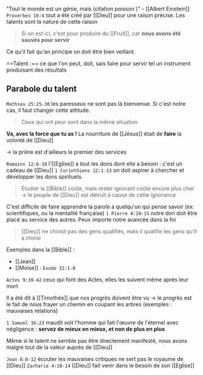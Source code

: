 "Tout le monde est un génie, mais (citation poisson )" - [[Albert Einstein]]
`Proverbes 16:4` tout a été créé par [[Dieu]] pour une raison précise. Les talents sont la nature de cette raison
> Si on est ici, c'est pour produire du [[Fruit]], car **nous avons été sauvés pour servir**

Ce qu'il fait qu'en principe on doit être bien veillant.

==Talent :== ce que l'on peut, doit, sais faire pour servir tel un instrument produisant des résultats


## Parabole du talent
`Mathieu 25:25-30` les paresseux ne sont pas là bienvenue. Si c'est notre cas, il faut changer cette attitude.
> Ceux qui ont peur sont dans la même situation

**Va, avec la force que tu as !**
La nourriture de [[Jésus]] était de **faire** la volonté de [[Dieu]]

-> la prière est d'ailleurs le premier des services 

`Romains 12:6-10` l'[[Eglise]] a tout les dons dont elle a besoin : c'est un cadeau de [[Dieu]]
`1 Corinthiens 12:1-13` on doit aspirer à chercher et développer les dons spirituels.
> Étudier la [[Bible]] coûte, mais rester ignorant coûte encore plus cher
-> le peuple de [[Dieu]] est détruit à cause de cette ignorance

C'est difficile de faire apprendre la parole a quelqu'un qui pense savoir (ex: scientifiques, ou la mentalité française)
`1 Pierre 4:10-15` notre don doit être placé au service des autres. Peux importe notre avancée dans la foi
> [[Dieu]] ne choisit pas des gens qualifiés, mais il qualifie les gens qu'il a choisi

Exemples dans la [[Bible]] :
- [[Jean]]
- [[Moïse]] : `Exode 31:1-8`

`Actes 9:39-42` ceux qui font des Actes, elles les suivent même après leur mort

Il a été dit à [[Timothée]] que nos progrès doivent être vu
-> le progrès est le fait de nous frayer un chemin en coupant les arbres (exemples : mauvaises relations)

`1 Samuel 16:23` maudit soit l'homme qui fait l'œuvre de l'éternel avec négligence : **servez de mieux en mieux, et non de plus en plus**

Même si le talent ne semble pas être directement manifesté, nous avons malgré tout de la valeur auprès de [[Dieu]]

`Jean 6:8-12`  écouter les mauvaises critiques ne sert pas le royaume de [[Dieu]]
`Zacharie 4:10-14` [[Dieu]] fait venir dans le besoin de son [[Eglise]]